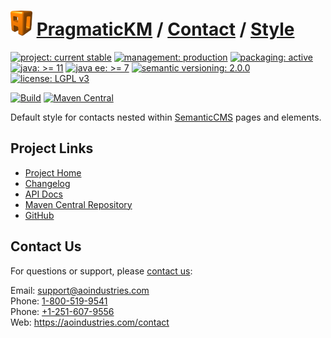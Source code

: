 # [<img src="ao-logo.png" alt="AO Logo" width="35" height="40">](https://github.com/aoindustries) [PragmaticKM](https://github.com/aoindustries/pragmatickm) / [Contact](https://github.com/aoindustries/pragmatickm-contact) / [Style](https://github.com/aoindustries/pragmatickm-contact-style)

[![project: current stable](https://pragmatickm.com/ao-badges/project-current-stable.svg)](https://aoindustries.com/life-cycle#project-current-stable)
[![management: production](https://pragmatickm.com/ao-badges/management-production.svg)](https://aoindustries.com/life-cycle#management-production)
[![packaging: active](https://pragmatickm.com/ao-badges/packaging-active.svg)](https://aoindustries.com/life-cycle#packaging-active)  
[![java: &gt;= 11](https://pragmatickm.com/ao-badges/java-11.svg)](https://docs.oracle.com/en/java/javase/11/docs/api/)
[![java ee: &gt;= 7](https://pragmatickm.com/ao-badges/javaee-7.svg)](https://docs.oracle.com/javaee/7/api/)
[![semantic versioning: 2.0.0](https://pragmatickm.com/ao-badges/semver-2.0.0.svg)](http://semver.org/spec/v2.0.0.html)
[![license: LGPL v3](https://pragmatickm.com/ao-badges/license-lgpl-3.0.svg)](https://www.gnu.org/licenses/lgpl-3.0)

[![Build](https://github.com/aoindustries/pragmatickm-contact-style/workflows/Build/badge.svg?branch=1.x)](https://github.com/aoindustries/pragmatickm-contact-style/actions?query=workflow%3ABuild)
[![Maven Central](https://maven-badges.herokuapp.com/maven-central/com.pragmatickm/pragmatickm-contact-style/badge.svg)](https://maven-badges.herokuapp.com/maven-central/com.pragmatickm/pragmatickm-contact-style)

Default style for contacts nested within [SemanticCMS](https://github.com/aoindustries/semanticcms) pages and elements.

## Project Links
* [Project Home](https://pragmatickm.com/contact/style/)
* [Changelog](https://pragmatickm.com/contact/style/changelog)
* [API Docs](https://pragmatickm.com/contact/style/apidocs/)
* [Maven Central Repository](https://search.maven.org/artifact/com.pragmatickm/pragmatickm-contact-style)
* [GitHub](https://github.com/aoindustries/pragmatickm-contact-style)

## Contact Us
For questions or support, please [contact us](https://aoindustries.com/contact):

Email: [support@aoindustries.com](mailto:support@aoindustries.com)  
Phone: [1-800-519-9541](tel:1-800-519-9541)  
Phone: [+1-251-607-9556](tel:+1-251-607-9556)  
Web: https://aoindustries.com/contact
